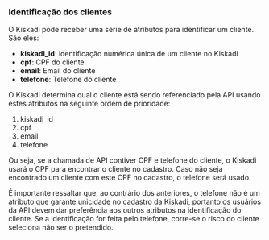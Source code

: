 ### Identificação dos clientes

O Kiskadi pode receber uma série de atributos para identificar um cliente.
São eles:
* **kiskadi_id**: identificação numérica única de um cliente no Kiskadi
* **cpf**: CPF do cliente
* **email**: Email do cliente
* **telefone**: Telefone do cliente

O Kiskadi determina qual o cliente está sendo referenciado pela API usando estes atributos na seguinte ordem de prioridade:

1. kiskadi_id
2. cpf
3. email
4. telefone

Ou seja, se a chamada de API contiver CPF e telefone do cliente, o Kiskadi usará o CPF para encontrar o cliente no cadastro.
Caso não seja encontrado um cliente com este CPF no cadastro, o telefone será usado.

É importante ressaltar que, ao contrário dos anteriores, o telefone não é um atributo que garante unicidade no cadastro da Kiskadi, portanto os usuários da API devem dar preferência aos outros atributos na identificação do cliente.
Se a identificação for feita pelo telefone, corre-se o risco do cliente seleciona não ser o pretendido.
